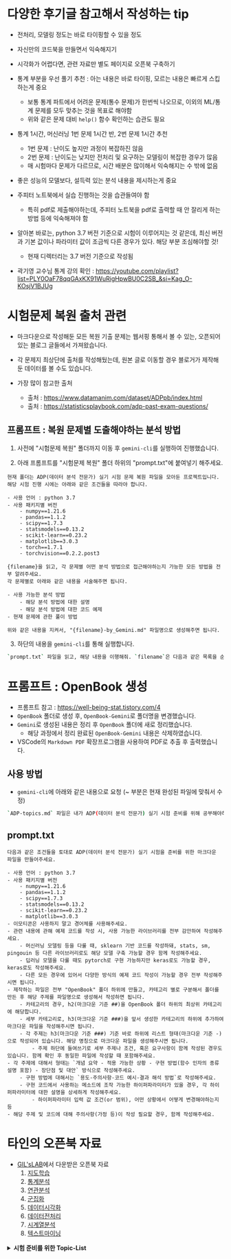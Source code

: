 # 다양한 후기글 참고해서 작성하는 tip

- 전처리, 모델링 정도는 바로 타이핑할 수 있을 정도
- 자신만의 코드북을 만들면서 익숙해지기
- 시각화가 어렵다면, 관련 자료만 별도 페이지로 오픈북 구축하기
- 통계 부분을 우선 풀기 추천 : 아는 내용은 바로 타이핑, 모르는 내용은 빠르게 스킵하는게 중요
  - 보통 통계 파트에서 어려운 문제(통수 문제)가 한번씩 나오므로, 이외의 ML/통계 문제를 모두 맞추는 것을 목표로 해야함
  - 위와 같은 문제 대비 `help()` 함수 확인하는 습관도 필요
- 통계 1시간, 머신러닝 1번 문제 1시간 반, 2번 문제 1시간 추천
  - 1번 문제 : 난이도 높지만 과정이 복잡하진 않음
  - 2번 문제 : 난이도는 낮지만 전처리 및 요구하는 모델링이 복잡한 경우가 많음
  - 매 시험마다 문제가 다르므로, 시간 배분은 많이해서 익숙해지는 수 밖에 없음
- 좋은 성능의 모델보다, 설득력 있는 분석 내용을 제시하는게 중요
- 주피터 노트북에서 실습 진행하는 것을 습관들여야 함
  - 특히 pdf로 제출해야하는데, 주피터 노트북을 pdf로 출력할 때 안 잘리게 하는 방법 등에 익숙해져야 함
- 알아본 바로는, python 3.7 버전 기준으로 시험이 이루어지는 것 같은데, 최신 버전과 기본 값이나 파라미터 값이 조금씩 다른 경우가 있다. 해당 부분 조심해야할 것!
  - 현재 디렉터리는 3.7 버전 기준으로 작성됨

- 곽기영 교수님 통계 강의 확인 : <https://youtube.com/playlist?list=PLY0OaF78qqGAxKX91WuRigHpwBU0C2SB_&si=Kag_O-KOsjV1BJUg>

# 시험문제 복원 출처 관련

- 마크다운으로 작성해둔 모든 복원 기출 문제는 웹서핑 통해서 볼 수 있는, 오픈되어 있는 블로그 글들에서 가져왔습니다.
- 각 문제지 최상단에 출처를 작성해뒀는데, 원본 글로 이동할 경우 블로거가 제작해둔 데이터를 볼 수도 있습니다.

- 가장 많이 참고한 출처
    - 출처 : <https://www.datamanim.com/dataset/ADPpb/index.html>
    - 출처 : <https://statisticsplaybook.com/adp-past-exam-questions/>

## 프롬프트 : 복원 문제별 도출해야하는 분석 방법

1. 사전에 "시험문제 복원" 폴더까지 이동 후 `gemini-cli`를 실행하여 진행했습니다.

2. 아래 프롬프트를 "시험문제 복원" 폴더 하위의 "prompt.txt"에 붙여넣기 해주세요.
```
현재 폴더는 ADP(데이터 분석 전문가) 실기 시험 문제 복원 파일을 모아둔 프로젝트입니다.
해당 시험 진행 시에는 아래와 같은 조건들을 따라야 합니다.

- 사용 언어 : python 3.7
- 사용 패키지별 버전
    - numpy==1.21.6
    - pandas==1.1.2
    - scipy==1.7.3
    - statsmodels==0.13.2
    - scikit-learn==0.23.2
    - matplotlib==3.0.3
    - torch==1.7.1
    - torchvision==0.2.2.post3

{filename}을 읽고, 각 문제별 어떤 분석 방법으로 접근해야하는지 가능한 모든 방법을 전부 알려주세요.
각 문제별로 아래와 같은 내용을 서술해주면 됩니다.

- 사용 가능한 분석 방법
    - 해당 분석 방법에 대한 설명
    - 해당 분석 방법에 대한 코드 예제
- 현재 문제에 관한 풀이 방법

위와 같은 내용을 지켜서, "{filename}-by_Gemini.md" 파일명으로 생성해주면 됩니다.
```

3. 하단의 내용을 `gemini-cli`를 통해 실행합니다.
```bash
`prompt.txt` 파일을 읽고, 해당 내용을 이행해줘. `filename`은 다음과 같은 목록을 순차적으로 순회하면서 prompt를 진행하면 돼. ["제24회.md", "제25회.md", "제26회.md", "제27회.md", "제28회.md", "제29회.md", "제30회.md", "제31회.md", "제33회.md"].
```

# 프롬프트 : OpenBook 생성

- 프롬프트 참고 : <https://well-being-stat.tistory.com/4>
- `OpenBook` 폴더로 생성 후, `OpenBook-Gemini`로 폴더명을 변경했습니다.
- `Gemini`로 생성된 내용은 정리 후 `OpenBook` 폴더에 새로 정리했습니다.
  - 해당 과정에서 정리 완료된 `OpenBook-Gemini` 내용은 삭제하였습니다.
- VSCode의 `Markdown PDF` 확장프로그램을 사용하여 PDF로 추출 후 출력했습니다.

## 사용 방법

- `gemini-cli`에 아래와 같은 내용으로 요청 (~ 부분은 현재 완성된 파일에 맞춰서 수정)

```bash
`ADP-topics.md` 파일은 내가 ADP(데이터 분석 전문가) 실기 시험 준비를 위해 공부해야하는 주제를 정리해둔 파일입니다. 해당 내용을 `prompt.txt` 파일의 요구사항을 참고하여 진행해주세요. 현재 `ADP-topics.md` 파일의 ~~번째 줄의 ~~~ 내용까지 제작 완료했으니, 그 이후부터 `prompt.txt`의 요구사항에 맞춰 진행해주시면 됩니다.
```

## prompt.txt

```
다음과 같은 조건들을 토대로 ADP(데이터 분석 전문가) 실기 시험을 준비를 위한 마크다운 파일을 만들어주세요.

- 사용 언어 : python 3.7
- 사용 패키지별 버전
    - numpy==1.21.6
    - pandas==1.1.2
    - scipy==1.7.3
    - statsmodels==0.13.2
    - scikit-learn==0.23.2
    - matplotlib==3.0.3
- 이모티콘은 사용하지 말고 경어체를 사용해주세요.
- 관련 내용에 관해 예제 코드를 작성 시, 사용 가능한 라이브러리를 전부 감안하여 작성해주세요.
    - 머신러닝 모델링 등을 다룰 때, sklearn 기반 코드를 작성하돼, stats, sm, pingouin 등 다른 라이브러리로도 해당 모델 구축 가능할 경우 함께 작성해주세요.
    - 딥러닝 모델을 다룰 때도 pytorch로 구현 가능하지만 keras로도 가능할 경우, keras로도 작성해주세요.
    - 다른 모든 경우에 있어서 다양한 방식의 예제 코드 작성이 가능할 경우 전부 작성해주시면 됩니다.
- 제작하는 파일은 전부 "OpenBook" 폴더 하위에 만들고, 카테고리 별로 구분해서 폴더를 만든 후 해당 주제를 파일명으로 생성해서 작성하면 됩니다.
    - 카테고리의 경우, h2(마크다운 기준 ##)을 OpenBook 폴더 하위의 최상위 카테고리에 해당합니다.
    - 세부 카테고리로, h3(마크다운 기준 ###)을 앞서 생성한 카테고리의 하위에 추가하여 마크다운 파일을 작성해주시면 됩니다.
    - 각 주제는 h3(마크다운 기준 ###) 기준 바로 하위에 리스트 형태(마크다운 기준 -)으로 작성되어 있습니다. 해당 명칭으로 마크다운 파일을 생성해주시면 됩니다.
        - 주제 하단에 들여쓰기로 세부 주제나 조건, 혹은 요구사항이 함께 작성된 경우도 있습니다. 함께 확인 후 동일한 파일에 작성할 때 포함해주세요.
- 각 주제에 대해서 형태는 `개념 요약 - 적용 가능한 상황 - 구현 방법(함수 인자의 종류 설명 포함) - 장단점 및 대안` 방식으로 작성해주세요.
    - 구현 방법에 대해서는 `용도-주의사항-코드 예시-결과 해석 방법`로 작성해주세요.
    - 구현 코드에서 사용하는 메소드에 조작 가능한 하이퍼파라미터가 있을 경우, 각 하이퍼파라미터에 대한 설명을 상세하게 작성해주세요.
        - 하이퍼파라미터 입력 값 조건(or 범위), 어떤 상황에서 어떻게 변경해야하는지 등
- 해당 주제 및 코드에 대해 주의사항(가정 등)이 작성 필요할 경우, 함께 작성해주세요.
```

# 타인의 오픈북 자료

- [GIL'sLAB](https://gils-lab.tistory.com/8)에서 다운받은 오픈북 자료
    1. [지도학습](<GIL'sLAB/1. 지도학습.html>)
    2. [통계분석](<GIL'sLAB/2. 통계분석.html>)
    3. [연관분석](<GIL'sLAB/3. 연관분석.html>)
    4. [군집화](<GIL'sLAB/4. 군집화.html>)
    5. [데이터시각화](<GIL'sLAB/5. 데이터시각화.html>)
    6. [데이터전처리](<GIL'sLAB/6. 데이터전처리 및 Pandas.html>)
    7. [시계열분석](<GIL'sLAB/7. 시계열분석.html>)
    8. [텍스트마이닝](<GIL'sLAB/8. 텍스트마이닝.html>)

<details>
  <summary><strong>시험 준비를 위한 Topic-List</strong></summary>
  <ul>
    <li>참고
      <ul>
        <li><a href="https://well-being-stat.tistory.com/4">https://well-being-stat.tistory.com/4</a></li>
        <li><a href="https://coding-law.tistory.com/entry/번외4-KT-AIVLE-3기-ai트랙-28회-ADP-실기-합격">https://coding-law.tistory.com/entry/번외4-KT-AIVLE-3기-ai트랙-28회-ADP-실기-합격</a></li>
      </ul>
    </li>
    <li>개인적으로 공부한 내용들(주제)은 별도의 마크다운 파일로 만들었습니다.</li>
  </ul>

  <h2>KOCW 비모수통계학</h2>
  <ul>
    <li><a href="http://www.kocw.net/home/cview.do?mty=p&kemId=1004752">http://www.kocw.net/home/cview.do?mty=p&kemId=1004752</a>
      <ul>
        <li>12강 분산분석 파트, 13강 비모수적 방법 파트</li>
      </ul>
    </li>
    <li><a href="http://www.kocw.net/home/cview.do?mty=p&kemId=865635&ar=link_gil">http://www.kocw.net/home/cview.do?mty=p&kemId=865635&ar=link_gil</a>
      <ul>
        <li>7강 모수검정과 비모수검정 파트</li>
      </ul>
    </li>
    <li><a href="http://www.kocw.net/home/cview.do?cid=7cc3a7f9daa84276">http://www.kocw.net/home/cview.do?cid=7cc3a7f9daa84276</a>
      <ul>
        <li>2강 일표본 위치문제 파트 (부호검정 등)</li>
      </ul>
    </li>
  </ul>

  <h2>전처리</h2>
  <ul>
    <li>사전작업(공통)</li>
    <li>연속형 변수변환, Scaling</li>
    <li>범주형 인코딩</li>
    <li>이상치 탐지+처리</li>
    <li>결측치 처리</li>
    <li>EDA 시각화</li>
    <li>Sampling</li>
    <li>시계열 데이터 전처리</li>
  </ul>

  <h2>파이썬 문법</h2>
  <ul>
    <li>핸들링(기초)</li>
    <li>핸들링(심화)</li>
  </ul>

  <h2>모델링</h2>
  <ul>
    <li>선형회귀</li>
    <li>정규화 선형모델</li>
    <li>비선형 모델(앙상블×)</li>
    <li>앙상블 모델</li>
    <li>Simple DL</li>
    <li>베이지안 회귀</li>
    <li>차원축소, 변수선택법</li>
    <li>군집화</li>
    <li>연관규칙분석</li>
    <li>모델 평가 (지표, CV, Voting)</li>
    <li>모델링 결과 시각화</li>
  </ul>

  <h2>통계</h2>
  <ul>
    <li>단순 추정, 통계 계산</li>
    <li>선형모델(OLS, 정규화, Poly)</li>
    <li>로지스틱회귀</li>
    <li>sm 기반 고급 모델</li>
    <li>단일표본 검정(+정규성)</li>
    <li>2개 집단 비교(독립표본)</li>
    <li>2개 집단 비교(대응표본)</li>
    <li>분산분석(다집단, ANOVA)</li>
    <li>상관관계 검정</li>
    <li>범주형 검정(독립,대응)</li>
    <li>비율 검정</li>
    <li>표본크기, 검정력</li>
    <li>신뢰구간</li>
    <li>다중공선성(Cor,VIF,PCA)</li>
    <li>베이지안 분석</li>
    <li>선형계획법</li>
    <li>이산확률분포</li>
    <li>연속확률분포</li>
    <li>시계열(sm, tsa)</li>
    <li>생존분석</li>
    <li>샘플 데이터 생성</li>
    <li>베이지안 모델링</li>
  </ul>
</details>